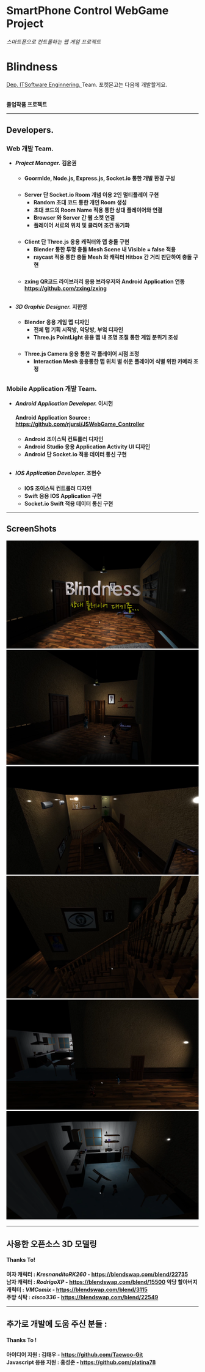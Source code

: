 SmartPhone Control 
WebGame Project
==================
###### 스마트폰으로 컨트롤하는 웹 게임 프로젝트

Blindness
=========

<u>Dep. ITSoftware Enginnering. </u>
Team. 포켓몬고는 다음에 개발할게요. 
######
<b>졸업작품 프로젝트<b>

--- 
## Developers.
### Web 개발 Team.
* <em>Project Manager.</em> <b>김윤권</b>
    ####
    - GoormIde, Node.js, Express.js, Socket.io 통한 개발 환경 구성
    #####
    - Server 단 Socket.io Room 개념 이용 2인 멀티플레이 구현
        +  Random 초대 코드 통한 개인 Room 생성 
        +  초대 코드의 Room Name 적용 통한 상대 플레이어와 연결
        +  Browser 와 Server 간 웹 소켓 연결 
        +  플레이어 서로의 위치 및 클리어 조건 동기화  
    #####
    - Client 단 Three.js 응용 캐릭터와 맵 충돌 구현
        + Blender 통한 투명 충돌 Mesh Scene 내 Visible = false 적용
        + raycast 적용 통한 충돌 Mesh 와 캐릭터 Hitbox 간 거리 판단하여 충돌 구현
    #####

    - zxing QR코드 라이브러리 응용 브라우저와 Android Application 연동 https://github.com/zxing/zxing


##
* <em>3D Graphic Designer.</em> <b>지한영</b>
    ####
    - Blender 응용 게임 맵 디자인
        + 전체 맵 기획 시작방, 악당방, 부엌 디자인
        + Three.js PointLight 응용 맵 내 조명 조절 통한 게임 분위기 조성
               
    #####
    - Three.js Camera 응용 통한 각 플레이어 시점 조정
        + Interaction Mesh 응용통한 맵 위치 별 쉬운 플레이어 식별 위한 카메라 조정
    #####

##
### Mobile Application 개발 Team.
* <em>Android Application Developer. </em> <b>이시헌</b>
    #### 
    Android Application Source : https://github.com/rjursi/JSWebGame_Controller
    
    ####

    - Android 조이스틱 컨트롤러 디자인
    - Android Studio 응용 Application Activity UI 디자인
    - Android 단 Socket.io 적용 데이터 통신 구현
  

##
* <em>IOS Application Developer. </em> <b>조현수</b>
    ####
    - IOS 조이스틱 컨트롤러 디자인
    - Swift 응용 IOS Application 구현
    - Socket.io Swift 적용 데이터 통신 구현


--- 
## ScreenShots
![screensh](./img/ingame_intro.png)
![screensh](./img/character_ingame.png)
![screensh](./img/2ffloor.png)
![screensh](./img/in_stair.png)
![screensh](./img/1ffloor.png)
![screensh](./img/in_kitchen.png)


---
## 사용한 오픈소스 3D 모델링
#### Thanks To!

여자 캐릭터 : <em>KresnanditoRK260</em> - https://blendswap.com/blend/22735  
남자 캐릭터 : <em>RodrigoXP</em> - https://blendswap.com/blend/15500
악당 할아버지 캐릭터 : <em>VMComix</em> - https://blendswap.com/blend/3115  
주방 식탁 : <em>cisco336</em> - https://blendswap.com/blend/22549  

---
## 추가로 개발에 도움 주신 분들 : 
#### Thanks To !
아이디어 지원 : 김태우 - https://github.com/Taewoo-Git  
Javascript 응용 지원 : 홍성준 - https://github.com/platina78  
